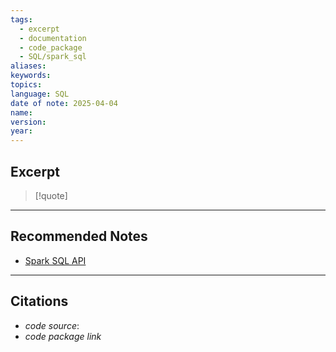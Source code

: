 ```yaml
---
tags:
  - excerpt
  - documentation
  - code_package
  - SQL/spark_sql
aliases: 
keywords: 
topics: 
language: SQL
date of note: 2025-04-04
name: 
version: 
year:
---
```


##  Excerpt

>[!quote]
>



-----------
##  Recommended Notes

- [Spark SQL API](https://spark.apache.org/docs/latest/api/sql/index.html)





----------
##  Citations

- *code source*:
- *code package link*




